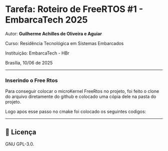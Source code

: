 
# Tarefa: Roteiro de FreeRTOS #1 - EmbarcaTech 2025

Autor: **Guilherme Achilles de Oliveira e Aguiar**

Curso: Residência Tecnológica em Sistemas Embarcados

Instituição: EmbarcaTech - HBr

Brasília, 10/06 de 2025

---

### Inserindo o Free Rtos

Para conseguir colocar o microKernel FreeRtos no projeto, foi feito o clone do arquivo diretamente do github e colocado uma cópia dele na pasta do projeto.

Logo apos esse passo no cmake foi colocado os seguintes codigos:

    
    
    
---

## 📜 Licença
GNU GPL-3.0.
